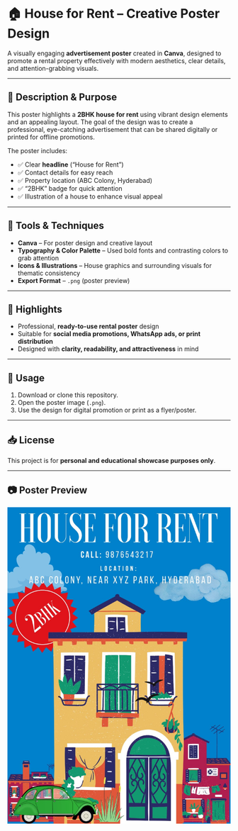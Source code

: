 # 🏠 House for Rent – Creative Poster Design

A visually engaging **advertisement poster** created in **Canva**, designed to promote a rental property effectively with modern aesthetics, clear details, and attention-grabbing visuals.

---

## 📌 Description & Purpose

This poster highlights a **2BHK house for rent** using vibrant design elements and an appealing layout. The goal of the design was to create a professional, eye-catching advertisement that can be shared digitally or printed for offline promotions.

The poster includes:

* ✅ Clear **headline** (“House for Rent”)
* ✅ Contact details for easy reach
* ✅ Property location (ABC Colony, Hyderabad)
* ✅ “2BHK” badge for quick attention
* ✅ Illustration of a house to enhance visual appeal

---

## 🎨 Tools & Techniques

* **Canva** – For poster design and creative layout
* **Typography & Color Palette** – Used bold fonts and contrasting colors to grab attention
* **Icons & Illustrations** – House graphics and surrounding visuals for thematic consistency
* **Export Format** – `.png` (poster preview)

---

## 🚀 Highlights

* Professional, **ready-to-use rental poster** design
* Suitable for **social media promotions, WhatsApp ads, or print distribution**
* Designed with **clarity, readability, and attractiveness** in mind

---

## 📎 Usage

1. Download or clone this repository.
2. Open the poster image (`.png`).
3. Use the design for digital promotion or print as a flyer/poster.

---

## 📥 License

This project is for **personal and educational showcase purposes only**.

---

## 📷 Poster Preview

![House for Rent Poster](https://github.com/Sanjay-Durai-196/House-for-Rent-Creative-Poster-Design/blob/main/house%20rent%20canva.jpg)
